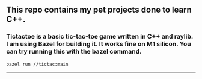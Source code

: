 ## This repo contains my pet projects done to learn C++.

### Tictactoe is a basic tic-tac-toe game written in C++ and raylib. I am using Bazel for building it. It works fine on M1 silicon. You can try running this with the bazel command.

```
bazel run //tictac:main
```
---
